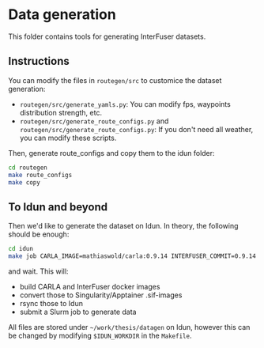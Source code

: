 # Data generation

This folder contains tools for generating InterFuser datasets.

## Instructions

You can modify the files in `routegen/src` to customice the dataset generation:
- `routegen/src/generate_yamls.py`: You can modify fps, waypoints distribution strength, etc.
- `routegen/src/generate_route_configs.py` and `routegen/src/generate_route_configs.py`: If you don't need all weather, you can modify these scripts.

Then, generate route_configs and copy them to the idun folder:
    
```sh
cd routegen
make route_configs
make copy
```

## To Idun and beyond

Then we'd like to generate the dataset on Idun.
In theory, the following should be enough:

```sh
cd idun
make job CARLA_IMAGE=mathiaswold/carla:0.9.14 INTERFUSER_COMMIT=0.9.14
```
and wait. This will:
- build CARLA and InterFuser docker images
- convert those to Singularity/Apptainer .sif-images
- rsync those to Idun
- submit a Slurm job to generate data

All files are stored under `~/work/thesis/datagen` on Idun,
however this can be changed by modifying `$IDUN_WORKDIR` in the `Makefile`.
